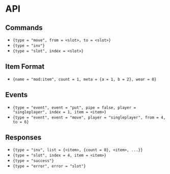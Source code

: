 # API
## Commands
* `{type = "move", from = <slot>, to = <slot>}`
* `{type = "inv"}`
* `{type = "slot", index = <slot>}`
## Item Format
* `{name = "mod:item", count = 1, meta = {a = 1, b = 2}, wear = 0}`
## Events
* `{type = "event", event = "put", pipe = false, player = "singleplayer", index = 1, item = <item>}`
* `{type = "event", event = "move", player = "singleplayer", from = 4, to = 6}`
## Responses
* `{type = "inv", list = {<item>, {count = 0}, <item>, ...}}`
* `{type = "slot", index = 4, item = <item>}`
* `{type = "success"}`
* `{type = "error", error = "slot"}`
